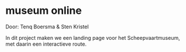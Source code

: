 # museum online

Door:
Tenq Boersma
&
Sten Kristel

In dit project maken we een landing page voor het Scheepvaartmuseum, met daarin een interactieve route.
